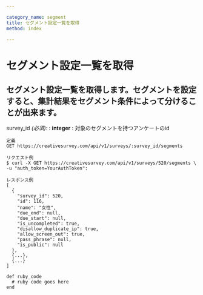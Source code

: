 ```yaml
---

category_name: segment
title: セグメント設定一覧を取得
method: index

---
```


# セグメント設定一覧を取得

## セグメント設定一覧を取得します。セグメントを設定すると、集計結果をセグメント条件によって分けることが出来ます。

survey_id _(必須)_:
: __integer__
: 対象のセグメントを持つアンケートのid

~~~
定義
GET https://creativesurvey.com/api/v1/surveys/:survey_id/segments

リクエスト例
$ curl -X GET https://creativesurvey.com/api/v1/surveys/520/segments \
-u "auth_token=YourAuthToken":

レスポンス例
[
  {
    "survey_id": 520,
    "id": 116,
    "name": "女性",
    "due_end": null,
    "due_start": null,
    "is_uncompleted": true,
    "disallow_duplicate_ip": true,
    "allow_screen_out": true,
    "pass_phrase": null,
    "is_public": null
  },
  {...},
  {...}
]

~~~

~~~
def ruby_code
  # ruby code goes here
end
~~~

